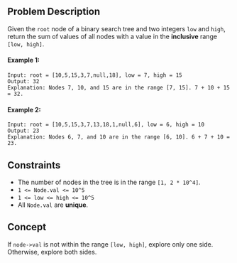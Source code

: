 ## Problem Description

Given the `root` node of a binary search tree and two integers `low` and `high`, return the sum of values of all nodes with a value in the **inclusive** range `[low, high]`.


#### Example 1:
```plaintext
Input: root = [10,5,15,3,7,null,18], low = 7, high = 15
Output: 32
Explanation: Nodes 7, 10, and 15 are in the range [7, 15]. 7 + 10 + 15 = 32.
```
#### Example 2:
```plaintext
Input: root = [10,5,15,3,7,13,18,1,null,6], low = 6, high = 10
Output: 23
Explanation: Nodes 6, 7, and 10 are in the range [6, 10]. 6 + 7 + 10 = 23.
 ```

## Constraints

- The number of nodes in the tree is in the range `[1, 2 * 10^4]`.
- `1 <= Node.val <= 10^5`
- `1 <= low <= high <= 10^5`
- All `Node.val` are **unique**.

## Concept
If `node->val` is not within the range `[low, high]`, explore only one side. Otherwise, explore both sides.
